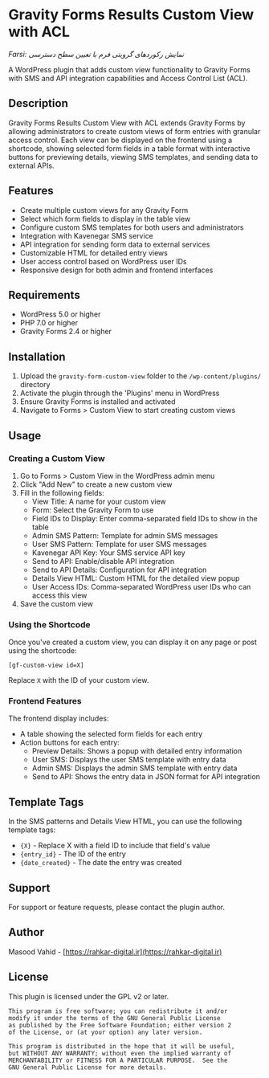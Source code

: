 # Gravity Forms Results Custom View with ACL

*Farsi: نمایش رکوردهای گرویتی فرم با تعیین سطح دسترسی*

A WordPress plugin that adds custom view functionality to Gravity Forms with SMS and API integration capabilities and Access Control List (ACL).

## Description

Gravity Forms Results Custom View with ACL extends Gravity Forms by allowing administrators to create custom views of form entries with granular access control. Each view can be displayed on the frontend using a shortcode, showing selected form fields in a table format with interactive buttons for previewing details, viewing SMS templates, and sending data to external APIs.

## Features

- Create multiple custom views for any Gravity Form
- Select which form fields to display in the table view
- Configure custom SMS templates for both users and administrators
- Integration with Kavenegar SMS service
- API integration for sending form data to external services
- Customizable HTML for detailed entry views
- User access control based on WordPress user IDs
- Responsive design for both admin and frontend interfaces

## Requirements

- WordPress 5.0 or higher
- PHP 7.0 or higher
- Gravity Forms 2.4 or higher

## Installation

1. Upload the `gravity-form-custom-view` folder to the `/wp-content/plugins/` directory
2. Activate the plugin through the 'Plugins' menu in WordPress
3. Ensure Gravity Forms is installed and activated
4. Navigate to Forms > Custom View to start creating custom views

## Usage

### Creating a Custom View

1. Go to Forms > Custom View in the WordPress admin menu
2. Click "Add New" to create a new custom view
3. Fill in the following fields:
   - View Title: A name for your custom view
   - Form: Select the Gravity Form to use
   - Field IDs to Display: Enter comma-separated field IDs to show in the table
   - Admin SMS Pattern: Template for admin SMS messages
   - User SMS Pattern: Template for user SMS messages
   - Kavenegar API Key: Your SMS service API key
   - Send to API: Enable/disable API integration
   - Send to API Details: Configuration for API integration
   - Details View HTML: Custom HTML for the detailed view popup
   - User Access IDs: Comma-separated WordPress user IDs who can access this view
4. Save the custom view

### Using the Shortcode

Once you've created a custom view, you can display it on any page or post using the shortcode:

```
[gf-custom-view id=X]
```

Replace `X` with the ID of your custom view.

### Frontend Features

The frontend display includes:

- A table showing the selected form fields for each entry
- Action buttons for each entry:
  - Preview Details: Shows a popup with detailed entry information
  - User SMS: Displays the user SMS template with entry data
  - Admin SMS: Displays the admin SMS template with entry data
  - Send to API: Shows the entry data in JSON format for API integration

## Template Tags

In the SMS patterns and Details View HTML, you can use the following template tags:

- `{X}` - Replace X with a field ID to include that field's value
- `{entry_id}` - The ID of the entry
- `{date_created}` - The date the entry was created

## Support

For support or feature requests, please contact the plugin author.

## Author

Masood Vahid - [https://rahkar-digital.ir](https://rahkar-digital.ir)

## License

This plugin is licensed under the GPL v2 or later.

```
This program is free software; you can redistribute it and/or
modify it under the terms of the GNU General Public License
as published by the Free Software Foundation; either version 2
of the License, or (at your option) any later version.

This program is distributed in the hope that it will be useful,
but WITHOUT ANY WARRANTY; without even the implied warranty of
MERCHANTABILITY or FITNESS FOR A PARTICULAR PURPOSE.  See the
GNU General Public License for more details.
```